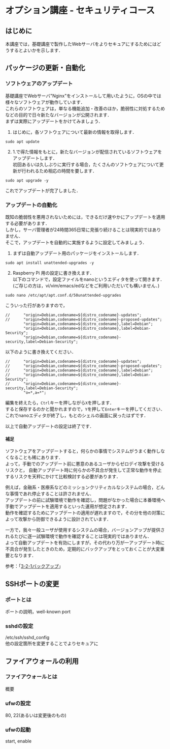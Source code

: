 # オプション講座 - セキュリティコース

## はじめに

本講座では，基礎講座で製作したWebサーバをよりセキュアにするためにはどうするとよいかを示します．

## パッケージの更新・自動化

### ソフトウェアのアップデート

基礎講座でWebサーバ"Nginx"をインストールして用いたように，OSの中では様々なソフトウェアが動作しています．  
これらのソフトウェアは，単なる機能追加・改善のほか，脆弱性に対処するためなどの目的で日々新たなバージョンが公開されます．  
まずは実際にアップデートをかけてみましょう．

1. はじめに，各ソフトウェアについて最新の情報を取得します．

```
sudo apt update
```

2. 1.で得た情報をもとに，新たなバージョンが配信されているソフトウェアをアップデートします．  
初回あるいは久しぶりに実行する場合，たくさんのソフトウェアについて更新が行われるため相応の時間を要します．

```
sudo apt upgrade -y
```

これでアップデートが完了しました．

### アップデートの自動化

既知の脆弱性を悪用されないためには，できるだけ速やかにアップデートを適用する必要があります．  
しかし，サーバ管理者が24時間365日常に見張り続けることは現実的ではありません．  
そこで，アップデートを自動的に実施するように設定してみましょう．

1. まずは自動アップデート用のパッケージをインストールします．

```
sudo apt install unattended-upgrades -y
```

2. Raspberry Pi 用の設定に書き換えます．  
以下のコマンドで，設定ファイルをnanoというエディタを使って開きます．  
(ご存じの方は，vi/vim/emacs/edなどをご利用いただいても構いません．)

```
sudo nano /etc/apt/apt.conf.d/50unattended-upgrades
```

こういった行がありますので，
```
//      "origin=Debian,codename=${distro_codename}-updates";
//      "origin=Debian,codename=${distro_codename}-proposed-updates";
        "origin=Debian,codename=${distro_codename},label=Debian";
        "origin=Debian,codename=${distro_codename},label=Debian-Security";
        "origin=Debian,codename=${distro_codename}-security,label=Debian-Security";
```
以下のように書き換えてください．
```
//      "origin=Debian,codename=${distro_codename}-updates";
//      "origin=Debian,codename=${distro_codename}-proposed-updates";
//      "origin=Debian,codename=${distro_codename},label=Debian";
//      "origin=Debian,codename=${distro_codename},label=Debian-Security";
//      "origin=Debian,codename=${distro_codename}-security,label=Debian-Security";
        "o=*,a=*";
```
編集を終えたら，`Ctrl`キーを押しながら`X`を押します．  
すると保存するのかと聞かれますので，`Y`を押して`Enter`キーを押してください．  
これでnanoエディタが終了し，もとのシェルの画面に戻ったはずです．

以上で自動アップデートの設定は終了です．

#### 補足

ソフトウェアをアップデートすると，何らかの事情でシステムがうまく動作しなくなることも稀にあります．  
よって，手動でのアップデート前に悪意のあるユーザからゼロデイ攻撃を受けるリスクと，
自動アップデート時に何らかの不具合が発生して正常な動作を停止するリスクを天秤にかけて比較検討する必要があります．

例えば，金融系・医療系などのミッションクリティカルなシステムの場合，どんな事情であれ停止することは許されません．  
アップデートの前に試験環境で動作を確認し，問題がなかった場合に本番環境へ手動でアップデートを適用するといった運用が想定されます．  
動作を確認するためにアップデートの適用が遅れますので，その分を他の対策によって攻撃から防御できるように設計されています．

一方で，我々一般ユーザが使用するシステムの場合，バージョンアップが提供されるたびに逐一試験環境で動作を確認することは現実的ではありません．  
よって自動アップデートを有効にしますが，その代わり万が一アップデート時に不具合が発生したときのため，定期的にバックアップをとっておくことが大変重要となります．

参考：「[3-2-1バックアップ](https://gigazine.net/news/20211129-data-survive-3-2-1-backup-rule/)」

## SSHポートの変更

### ポートとは
ポートの説明，well-known port

### sshdの設定
/etc/ssh/sshd_config  
他の設定箇所を変更することでよりセキュアに

## ファイアウォールの利用

### ファイアウォールとは
概要

### ufwの設定
80, 22(あるいは変更後のもの)

### ufwの起動
start, enable